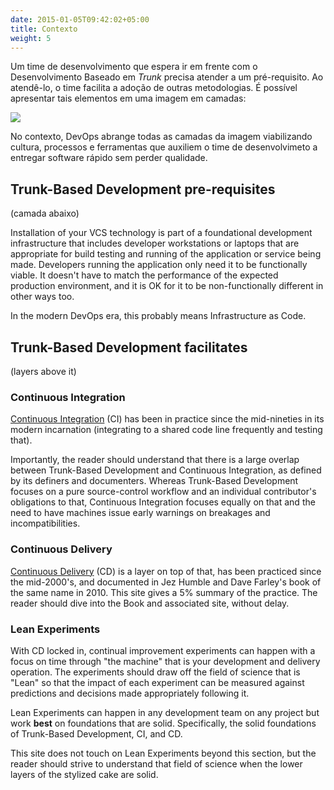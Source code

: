 ```yaml
---
date: 2015-01-05T09:42:02+05:00
title: Contexto
weight: 5
---
```


<!--A development team wanting to go ahead with Trunk-Based Development have pre-requisite achievements. Once the team has done a few commits in the correct style, other things are now facilitated. We can show this as a layer cake:-->
Um time de desenvolvimento que espera ir em frente com o Desenvolvimento Baseado em *Trunk* precisa atender a um pré-requisito. Ao atendê-lo, o time facilita a adoção de outras metodologias. É possível apresentar tais elementos em uma imagem em camadas:

![](layer_cake.png)

No contexto, DevOps abrange todas as camadas da imagem viabilizando cultura, processos e ferramentas que auxiliem o time de desenvolvimeto a entregar software rápido sem perder qualidade.

## Trunk-Based Development pre-requisites

(camada abaixo)

Installation of your VCS technology is part of a foundational development infrastructure that includes developer 
workstations or laptops that are appropriate for build testing and running of the application or service being made.
Developers running the application only need it to be functionally viable. It doesn't have to match the performance
of the expected production environment, and it is OK for it to be non-functionally different in other ways too.

In the modern DevOps era, this probably means Infrastructure as Code. 

## Trunk-Based Development facilitates

(layers above it)

### Continuous Integration

[Continuous Integration](/continuous-integration/) (CI) has been in practice since the
mid-nineties in its modern incarnation (integrating to a shared code line frequently and 
testing that).

Importantly, the reader should understand that there is a large overlap between Trunk-Based Development and 
Continuous Integration, as defined by its definers and documenters. Whereas Trunk-Based Development focuses on a
pure source-control workflow and an individual contributor's obligations to that, Continuous Integration focuses 
equally on that and the need to have machines issue early warnings on breakages and incompatibilities.

### Continuous Delivery

[Continuous Delivery](/continuous-delivery/) (CD) is a layer on top of that, has been practiced since the mid-2000's, and 
documented in Jez Humble and Dave Farley's book of the same name in 2010.  This site gives a 5% summary of the 
practice. The reader should dive into the Book and associated site, without delay.

### Lean Experiments

With CD locked in, continual improvement experiments can happen with a focus on time through "the machine" that is your 
development and delivery operation. The experiments should draw off the field of science that is "Lean" so that the 
impact of each experiment can be measured against predictions and decisions made appropriately following it.

Lean Experiments can happen in any development team on any project but work **best** on foundations that 
are solid. Specifically, the solid foundations of Trunk-Based Development, CI, and CD. 

This site does not touch on Lean Experiments beyond this section, but the reader should strive to understand that field
of science when the lower layers of the stylized cake are solid.
